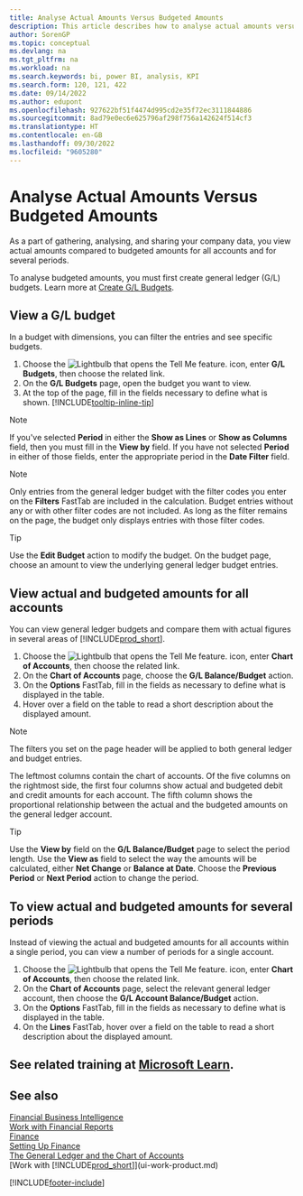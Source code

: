 ```yaml
---
title: Analyse Actual Amounts Versus Budgeted Amounts
description: This article describes how to analyse actual amounts versus budgeted amounts as a means of gathering, analysing, and sharing your company data.
author: SorenGP
ms.topic: conceptual
ms.devlang: na
ms.tgt_pltfrm: na
ms.workload: na
ms.search.keywords: bi, power BI, analysis, KPI
ms.search.form: 120, 121, 422
ms.date: 09/14/2022
ms.author: edupont
ms.openlocfilehash: 927622bf51f4474d995cd2e35f72ec3111844886
ms.sourcegitcommit: 8ad79e0ec6e625796af298f756a142624f514cf3
ms.translationtype: HT
ms.contentlocale: en-GB
ms.lasthandoff: 09/30/2022
ms.locfileid: "9605280"
---
```

# <a name="analyze-actual-amounts-versus-budgeted-amounts"></a>Analyse Actual Amounts Versus Budgeted Amounts

As a part of gathering, analysing, and sharing your company data, you view actual amounts compared to budgeted amounts for all accounts and for several periods.

To analyse budgeted amounts, you must first create general ledger (G/L) budgets. Learn more at [Create G/L Budgets](finance-how-create-budgets.md).

## <a name="view-a-gl-budget"></a>View a G/L budget

In a budget with dimensions, you can filter the entries and see specific budgets.

1. Choose the ![Lightbulb that opens the Tell Me feature.](media/ui-search/search_small.png "Tell me what you want to do") icon, enter **G/L Budgets**, then choose the related link.
2. On the **G/L Budgets** page, open the budget you want to view.  
3. At the top of the page, fill in the fields necessary to define what is shown. [!INCLUDE[tooltip-inline-tip](includes/tooltip-inline-tip_md.md)]

> [!NOTE]  
> If you've selected **Period** in either the **Show as Lines** or **Show as Columns** field, then you must fill in the **View by** field. If you have not selected **Period** in either of those fields, enter the appropriate period in the **Date Filter** field.  

> [!NOTE]  
> Only entries from the general ledger budget with the filter codes you enter on the **Filters** FastTab are included in the calculation. Budget entries without any or with other filter codes are not included. As long as the filter remains on the page, the budget only displays entries with those filter codes.  

> [!TIP]  
> Use the **Edit Budget** action to modify the budget. On the budget page, choose an amount to view the underlying general ledger budget entries.

## <a name="view-actual-and-budgeted-amounts-for-all-accounts"></a>View actual and budgeted amounts for all accounts

You can view general ledger budgets and compare them with actual figures in several areas of [!INCLUDE[prod_short](includes/prod_short.md)].

1. Choose the ![Lightbulb that opens the Tell Me feature.](media/ui-search/search_small.png "Tell me what you want to do") icon, enter **Chart of Accounts**, then choose the related link.  
2. On the **Chart of Accounts** page, choose the **G/L Balance/Budget** action.
3. On the **Options** FastTab, fill in the fields as necessary to define what is displayed in the table.  
4. Hover over a field on the table to read a short description about the displayed amount.

> [!NOTE]  
> The filters you set on the page header will be applied to both general ledger and budget entries.

The leftmost columns contain the chart of accounts. Of the five columns on the rightmost side, the first four columns show actual and budgeted debit and credit amounts for each account. The fifth column shows the proportional relationship between the actual and the budgeted amounts on the general ledger account.  

> [!TIP]  
> Use the **View by** field on the **G/L Balance/Budget** page to select the period length. Use the **View as** field to select the way the amounts will be calculated, either **Net Change** or **Balance at Date**. Choose the **Previous Period** or **Next Period** action to change the period.  

## <a name="to-view-actual-and-budgeted-amounts-for-several-periods"></a>To view actual and budgeted amounts for several periods  

Instead of viewing the actual and budgeted amounts for all accounts within a single period, you can view a number of periods for a single account.  

1. Choose the ![Lightbulb that opens the Tell Me feature.](media/ui-search/search_small.png "Tell me what you want to do") icon, enter **Chart of Accounts**, then choose the related link.  
2. On the **Chart of Accounts** page, select the relevant general ledger account, then choose the **G/L Account Balance/Budget** action.  
3. On the **Options** FastTab, fill in the fields as necessary to define what is displayed in the table.  
4. On the **Lines** FastTab, hover over a field on the table to read a short description about the displayed amount.  

## <a name="see-related-training-at-microsoft-learn"></a>See related training at [Microsoft Learn](/learn/modules/budgets-exchange-rates-dynamics-365-business-central/index).

## <a name="see-also"></a>See also 

[Financial Business Intelligence](bi.md)  
[Work with Financial Reports](bi-how-work-account-schedule.md)  
[Finance](finance.md)  
[Setting Up Finance](finance-setup-finance.md)  
[The General Ledger and the Chart of Accounts](finance-general-ledger.md)  
[Work with [!INCLUDE[prod_short](includes/prod_short.md)]](ui-work-product.md)  

[!INCLUDE[footer-include](includes/footer-banner.md)]
